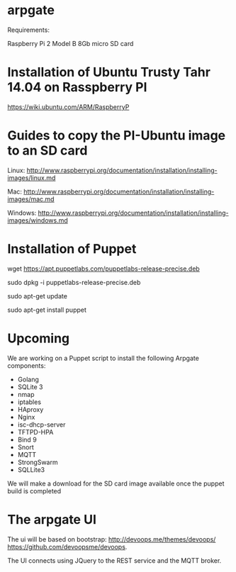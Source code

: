 # arpgate

Requirements:

Raspberry Pi 2 Model B
8Gb micro SD card

Installation of Ubuntu Trusty Tahr 14.04 on Rasspberry PI
=========================================================
 https://wiki.ubuntu.com/ARM/RaspberryP
 
Guides to copy the PI-Ubuntu image to an SD card
================================================
Linux: http://www.raspberrypi.org/documentation/installation/installing-images/linux.md

Mac: http://www.raspberrypi.org/documentation/installation/installing-images/mac.md

Windows: http://www.raspberrypi.org/documentation/installation/installing-images/windows.md

Installation of Puppet
======================
wget https://apt.puppetlabs.com/puppetlabs-release-precise.deb

sudo dpkg -i puppetlabs-release-precise.deb

sudo apt-get update

sudo apt-get install puppet

Upcoming
========
We are working on a Puppet script to install the following Arpgate components:
- Golang
- SQLite 3  
- nmap
- iptables
- HAproxy
- Nginx
- isc-dhcp-server
- TFTPD-HPA
- Bind 9
- Snort
- MQTT
- StrongSwarm
- SQLLite3

We will make a download for the SD card image available once the puppet build is completed

The arpgate UI
==============

The ui will be based on bootstrap: http://devoops.me/themes/devoops/
https://github.com/devoopsme/devoops.

The UI connects using JQuery to the REST service and the MQTT broker.







